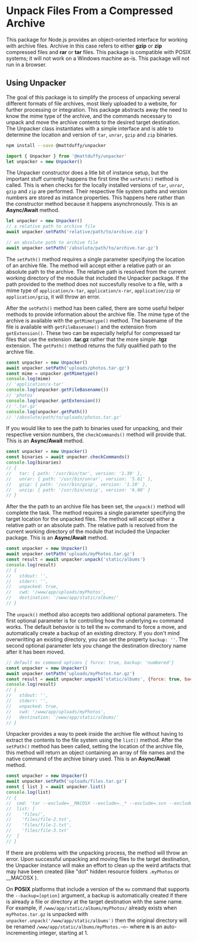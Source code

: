 # Unpack Files From a Compressed Archive

This package for Node.js provides an object-oriented interface for working with archive files.  Archive in this case refers to either **gzip** or **zip** compressed files and **rar** or **tar** files.  This package is compatible with POSIX systems; it will not work on a Windows machine as-is. This package will not run in a browser.

## Using Unpacker
The goal of this package is to simplify the process of unpacking several different formats of file archives, most likely uploaded to a website, for further processing or integration.  This package abstracts away the need to know the mime type of the archive, and the commands necessary to unpack and move the archive contents to the desired target destination.  The Unpacker class instantiates with a simple interface and is able to determine the location and version of `tar`, `unrar`, `gzip` and `zip` binaries.

```bash
npm install --save @mattduffy/unpacker
```

```javascript
import { Unpacker } from '@mattduffy/unpacker'
let unpacker = new Unpacker()
```

The Unpacker constructor does a litle bit of instance setup, but the important stuff currently happens the first time the `setPath()` method is called.  This is when checks for the locally installed versions of `tar`, `unrar`, `gzip` and `zip` are performed.  Their respective file system paths and version numbers are stored as instance properties.  This happens here rather than the constructor method because it happens asynchronously.  This is an **Async/Await** method.

```javascript
let unpacker = new Unpacker()
// a relative path to archive file
await unpacker.setPath('relative/path/to/archive.zip')

// an absolute path to archive file
await unpacker.setPath('/absolute/path/to/archive.tar.gz')
```

The `setPath()` method requires a single parameter specifying the location of an archive file.  The method will accept either a relative path or an absolute path to the archive.  The relative path is resolved from the current working directory of the module that included the Unpacker package.  If the path provided to the method does not succesfully resolve to a file, with a mime type of `application/x-tar`, `application/x-rar`, `application/zip` or `application/gzip`, it will throw an error.

After the `setPath()` method has been called, there are some useful helper methods to provide information about the archive file.  The mime type of the archive is available with the `getMimetype()` method.  The basename of the file is available with `getFileBasename()` and the extension from `getExtension()`.  These two can be especially helpful for compressed tar files that use the extension __.tar.gz__ rather that the more simple __.tgz__ extension.  The `getPath()` method returns the fully qualified path to the archive file. 

```javascript
const unpacker = new Unpacker()
await unpacker.setPath('uploads/photos.tar.gz')
const mime = unpacker.getMimetype()
console.log(mime)
// 'application/x-tar'
console.log(unpacker.getFileBasename())
// 'photos'
console.log(unpacker.getExtension())
// '.tar.gz'
console.log(unpacker.getPath())
// '/absolute/path/to/uploads/photos.tar.gz'
```

If you would like to see the path to binaries used for unpacking, and their respective version numbers, the `checkCommands()` method will provide that.  This is an **Async/Await** method.

```javascript
const unpacker = new Unpacker()
const binaries = await unpacker.checkCommands()
console.log(binaries)
// {
//   tar: { path: '/usr/bin/tar', version: '1.30' },
//   unrar: { path: '/usr/bin/unrar', version: '5.61' }, 
//   gzip: { path: '/usr/bin/gzip', version: '1.10' },
//   unzip: { path: '/usr/bin/unzip', version: '6.00' }
// }
```

After the the path to an archive file has been set, the `unpack()` method will complete the task.  The method requires a single parameter specifying the target location for the unpacked files.  The method will accept either a relative path or an absolute path.  The relative path is resolved from the current working directory of the module that included the Unpacker package.  This is an **Async/Await** method.

```javascript
const unpacker = new Unpacker()
await unpacker.setPath('uploads/myPhotos.tar.gz')
const result = await unpacker.unpack('static/albums')
console.log(result)
// {
//   stdout: '',
//   stderr: '',
//   unpacked: true,
//   cwd: '/www/app/uploads/myPhotos',
//   destination: '/www/app/static/albums/'
// }
```

The `unpack()` method also accepts two additional optional parameters.  The first optional parameter is for controlling how the underlying `mv` command works.  The default behavior is to tell the `mv` command to force a move, and automatically create a backup of an existing directory.  If you don't mind overwritting an existing directory, you can set the property `backup: ''`.  The second optional parameter lets you change the destination directory name after it has been moved.
```javascript
// default mv command options { force: true, backup: 'numbered'}
const unpacker = new Unpacker()
await unpacker.setPath('uploads/myPhotos.tar.gz')
const result = await unpacker.unpack('static/albums', {force: true, backup: ''}, {rename: true, newName: 'The_Latest_Photos'})
console.log(result)
// {
//   stdout: '',
//   stderr: '',
//   unpacked: true,
//   cwd: '/www/app/uploads/myPhotos',
//   destination: '/www/app/static/albums/'
// }
```

Unpacker provides a way to peek inside the archive file without having to extract the contents to the file system using the `list()` method.  After the `setPath()` method has been called, setting the location of the archive file, this method will return an object containing an array of file names and the native command of the archive binary used.  This is an **Async/Await** method.
```javascript
const unpacker = new Unpacker()
await unpacker.setPath('uploads/files.tar.gz')
const { list } = await unpacker.list()
console.log(list)
// {
//  cmd: 'tar --exclude=__MACOSX --exclude=._* --exclude=.svn --exclude=.git* --list -z -f /www/site/uploads/files.tar.gz',
//  list: [
//    'files/',
//    'files/file-2.txt',
//    'files/file-1.txt',
//    'files/file-3.txt'
//  ]
// }
```

If there are problems with the unpacking process, the method will throw an error.  Upon successful unpacking and moving files to the target destination, the Unpacker instance will make an effort to clean up the weird artifacts that may have been created (like "dot" hidden resource folders `.myPhotos` or \__MACOSX ).

On **POSIX** platforms that include a version of the `mv` command that supports the `--backup=[option]` argument, a backup is automatically created if there is already a file or directory at the target destination with the same name.  For example, if `/www/app/static/albums/myPhotos/` already exists when `myPhotos.tar.gz` is unpacked with `unpacker.unpack('/www/app/static/albums')` then the original directory will be renamed `/www/app/static/albums/myPhotos.~n~` where **n** is an auto-incrementing integer, starting at 1.
